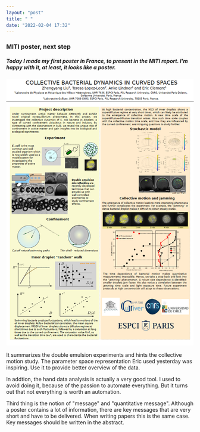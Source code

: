 ```yaml
---
layout: "post"
title: " "
date: "2022-02-04 17:32"
---
```


### MITI poster, next step

##### Today I made my first poster in France, to present in the MITI report. I'm happy with it, at least, it looks like a poster.

![MITI poster snapshot](../images/2022/02/miti-poster-snapshot.png)

It summarizes the double emulsion experiments and hints the collective motion study. The parameter space representation Eric used yesterday was inspiring. Use it to provide better overview of the data.

In addtion, the hand data analysis is actually a very good tool. I used to avoid doing it, because of the passion to automate everything. But it turns out that not everything is worth an automation.

Third thing is the notion of "message" and "quantitative message". Although a poster contains a lot of information, there are key messages that are very short and have to be delivered. When writing papers this is the same case. Key messages should be written in the abstract.

